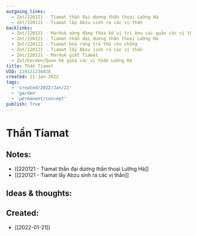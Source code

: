 ```yaml
---
outgoing_links:
  - Zet/220121 - Tiamat thần đại dương thần thoại Lưỡng Hà
  - Zet/220121 - Tiamat lấy Abzu sinh ra các vị thần
backlinks:
  - Zet/220121 - Marduk xứng đáng thừa kế vị trí Anu cai quản các vị thần
  - Zet/220121 - Tiamat thần đại dương thần thoại Lưỡng Hà
  - Zet/220121 - Tiamat hóa rồng trả thù cho chồng
  - Zet/220121 - Tiamat lấy Abzu sinh ra các vị thần
  - Zet/220121 - Marduk giết Tiamat
  - Zet/Garden/Quan hệ giữa các vị thần Lưỡng Hà
title: Thần Tiamat
UID: 220121234028
created: 21-Jan-2022
tags:
  - 'created/2022/Jan/21'
  - 'garden'
  - 'permanent/concept'
publish: True
---
```

# Thần Tiamat

## Notes:
- [[220121 - Tiamat thần đại dương thần thoại Lưỡng Hà]]
- [[220121 - Tiamat lấy Abzu sinh ra các vị thần]]


## Ideas & thoughts:



## Created:
- [[2022-01-21]]
